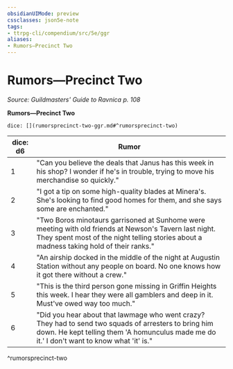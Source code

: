 ```yaml
---
obsidianUIMode: preview
cssclasses: json5e-note
tags:
- ttrpg-cli/compendium/src/5e/ggr
aliases:
- Rumors—Precinct Two
---
```

# Rumors—Precinct Two
*Source: Guildmasters' Guide to Ravnica p. 108* 

**Rumors—Precinct Two**

`dice: [](rumorsprecinct-two-ggr.md#^rumorsprecinct-two)`

| dice: d6 | Rumor |
|----------|-------|
| 1 | "Can you believe the deals that Janus has this week in his shop? I wonder if he's in trouble, trying to move his merchandise so quickly." |
| 2 | "I got a tip on some high-quality blades at Minera's. She's looking to find good homes for them, and she says some are enchanted." |
| 3 | "Two Boros minotaurs garrisoned at Sunhome were meeting with old friends at Newson's Tavern last night. They spent most of the night telling stories about a madness taking hold of their ranks." |
| 4 | "An airship docked in the middle of the night at Augustin Station without any people on board. No one knows how it got there without a crew." |
| 5 | "This is the third person gone missing in Griffin Heights this week. I hear they were all gamblers and deep in it. Must've owed way too much." |
| 6 | "Did you hear about that lawmage who went crazy? They had to send two squads of arresters to bring him down. He kept telling them 'A homunculus made me do it.' I don't want to know what 'it' is." |
^rumorsprecinct-two